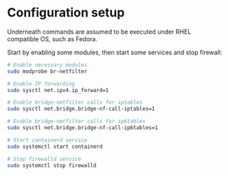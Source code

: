 # Configuration setup

Underneath commands are assumed to be executed under RHEL compatible OS, such as Fedora.

Start by enabling some modules, then start some services and stop firewall:

```bash
# Enable necessary modules
sudo modprobe br-netfilter

# Enable IP forwarding
sudo sysctl net.ipv4.ip_forward=1

# Enable bridge-netfilter calls for iptables
sudo sysctl net.bridge.bridge-nf-call-iptables=1

# Enable bridge-netfilter calls for ip6tables
sudo sysctl net.bridge.bridge-nf-call-ip6tables=1

# Start containerd service
sudo systemctl start containerd

# Stop firewalld service
sudo systemctl stop firewalld

```
